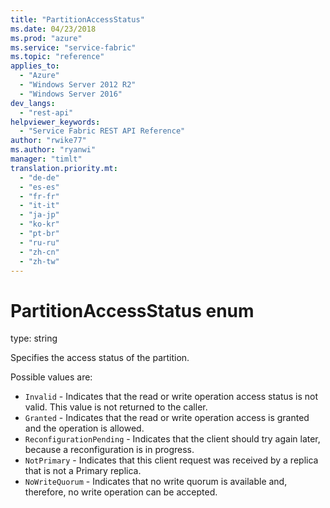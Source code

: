 ```yaml
---
title: "PartitionAccessStatus"
ms.date: 04/23/2018
ms.prod: "azure"
ms.service: "service-fabric"
ms.topic: "reference"
applies_to: 
  - "Azure"
  - "Windows Server 2012 R2"
  - "Windows Server 2016"
dev_langs: 
  - "rest-api"
helpviewer_keywords: 
  - "Service Fabric REST API Reference"
author: "rwike77"
ms.author: "ryanwi"
manager: "timlt"
translation.priority.mt: 
  - "de-de"
  - "es-es"
  - "fr-fr"
  - "it-it"
  - "ja-jp"
  - "ko-kr"
  - "pt-br"
  - "ru-ru"
  - "zh-cn"
  - "zh-tw"
---
```

# PartitionAccessStatus enum

type: string

Specifies the access status of the partition.

Possible values are: 

  - `Invalid` - Indicates that the read or write operation access status is not valid. This value is not returned to the caller.
  - `Granted` - Indicates that the read or write operation access is granted and the operation is allowed.
  - `ReconfigurationPending` - Indicates that the client should try again later, because a reconfiguration is in progress.
  - `NotPrimary` - Indicates that this client request was received by a replica that is not a Primary replica.
  - `NoWriteQuorum` - Indicates that no write quorum is available and, therefore, no write operation can be accepted.

